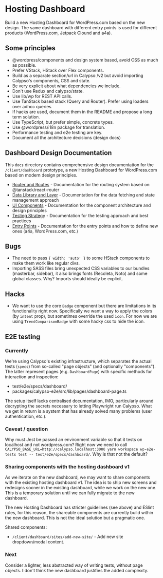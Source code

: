 # Hosting Dashboard

Build a new Hosting Dashboard for WordPress.com based on the new design. The same dashboard with different entry points is used for different products (WordPress.com, Jetpack Clound and a4a).

## Some principles

- @wordpress/components and design system based, avoid CSS as much as possible.
- Prefer VStack, HStack over Flex components.
- Build as a separate section/url in Calypso /v2 but avoid importing Calypso's components, CSS and state.
- Be very explicit about what dependencies we include.
- Don't use Redux and calypso/state.
- Use lib/wp for REST API calls.
- Use TanStack based stack (Query and Router). Prefer using loaders over adhoc queries.
- If hacks are used, document them in the README and propose a long term solution.
- Use TypeScript, but prefer simple, concrete types.
- Use @wordpress/i18n package for translation.
- Performance testing and e2e testing are key.
- Document all the architecture decisions (design docs)

## Dashboard Design Documentation

This `docs` directory contains comprehensive design documentation for the `/client/dashboard` prototype, a new Hosting Dashboard for WordPress.com based on modern design principles.

- [Router and Routes](./docs/router.md) - Documentation for the routing system based on @tanstack/react-router
- [Data Library and Layer](./docs/data-library.md) - Documentation for the data fetching and state management approach
- [UI Components](./docs/ui-components.md) - Documentation for the component architecture and design principles
- [Testing Strategy](./docs/testing.md) - Documentation for the testing approach and best practices
- [Entry Points](./docs/entry-points.md) - Documentation for the entry points and how to define new ones (a4a, WordPress.com, etc.)

## Bugs

- The need to pass `{ width: 'auto' }` to some HStack components to make them work like regular divs.
- Importing SASS files bring unexpected CSS variables to our bundles (masterbar, sidebar), it also brings fonts (Recoleta, Noto) and some global classes. Why? Imports should ideally be explicit.

## Hacks

- We want to use the core `Badge` component but there are limitations in its functionality right now. Specifically we want a way to apply the colors (by `intent` prop), but sometimes override the used `icon`. For now we are using `TrendComparisonBadge` with some hacky css to hide the icon.

## E2E testing

### Currently

We're using Calypso's existing infrastructure, which separates the actual tests (`specs`) from so-called "page objects" (and optionally "components"). The latter represent pages (e.g. `DashboardPage`) with specific methods for interaction and inspection:

- test/e2e/specs/dashboard/
- packages/calypso-e2e/src/lib/pages/dashboard-page.ts

The setup itself lacks centralised documentation, IMO, particularly around decrypting the secrets necessary to letting Playwright run Calypso. What we get in return is a system that has already solved many problems (user authentication, etc.).

### Caveat / question

Why must Jest be passed an environment variable so that it tests on localhost and not wordpress.com? Right now we need to call `CALYPSO_BASE_URL=http://calypso.localhost:3000 yarn workspace wp-e2e-tests test -- test/e2e/specs/dashboard/`. Why is that not the default?

### Sharing components with the hosting dashboard v1

As we iterate on the new dashboard, we may want to share components with the existing hosting dashboard v1. The idea is to ship new screens and redesigns sooner in the existing dashboard, while we work on the new one. This is a temporary solution until we can fully migrate to the new dashboard.

The new Hosting Dashboard has stricter guidelines (see above) and ESlint rules, for this reason, the shareable components are currently build within the new dashboard. This is not the ideal solution but a pragmatic one.

Shared components:

- `/client/dashboard/sites/add-new-site/` - Add new site dropdown/modal content.

### Next

Consider a lighter, less abstracted way of writing tests, without page objects. I don't think the new dashboard justifies the added complexity.
